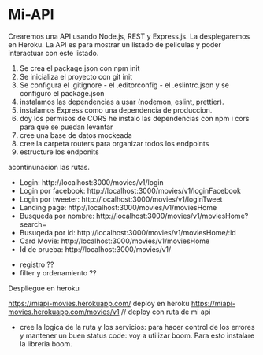 # Mi-API

Crearemos una API usando Node.js, REST y Express.js. La desplegaremos en Heroku. La API es para mostrar un listado de peliculas y poder interactuar con este listado.

1. Se crea el package.json con npm init
2. Se inicializa el proyecto con git init
3. Se configura el .gitignore - el .editorconfig - el .eslintrc.json y se configuro el package.json
4. instalamos las dependencias a usar (nodemon, eslint, prettier).
5. instalamos Express como una dependencia de produccion.
6. doy los permisos de CORS he instalo las dependencias con npm i cors para que se puedan levantar
7. cree una base de datos mockeada
8. cree la carpeta routers para organizar todos los endpoints
9. estructure los endponits

acontinunacion las rutas.

- Login: http://localhost:3000/movies/v1/login
- Login por facebook: http://localhost:3000/movies/v1/loginFacebook
- Login por tweeter: http://localhost:3000/movies/v1/loginTweet
- Landing page: http://localhost:3000/movies/v1/moviesHome
- Busqueda por nombre: http://localhost:3000/movies/v1/moviesHome?search=
- Busuqeda por id: http://localhost:3000/movies/v1/moviesHome/:id
- Card Movie: http://localhost:3000/movies/v1/moviesHome
- Id de prueba: http://localhost:3000/movies/v1/

* registro ??
* filter y ordenamiento ??

Despliegue en heroku

https://miapi-movies.herokuapp.com/ deploy en heroku
https://miapi-movies.herokuapp.com/movies/v1 // deploy con ruta de mi api

- cree la logica de la ruta y los servicios: para hacer control de los errores y mantener un buen status code:
  voy a utilizar boom.
  Para esto instalare la libreria boom.
